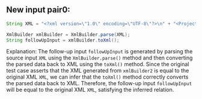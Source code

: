 ## New input pair0:
```java
String XML = "<?xml version=\"1.0\" encoding=\"UTF-8\"?>\n" + "<Projects>\n" + "  <underscore-java language=\"Java\" scm=\"SVN\">\n" + "    <Location type=\"URL\">https://github.com/javadev/underscore-java/</Location>\n" + "  </underscore-java>\n" + "  <JetS3t language=\"Java\" scm=\"CVS\">\n" + "    <Location type=\"URL\">https://jets3t.s3.amazonaws.com/index.html</Location>\n" + "  </JetS3t>\n" + "</Projects>";

XmlBuilder xmlBuilder = XmlBuilder.parse(XML);
String followUpInput = xmlBuilder.toXml();
```

Explanation: The follow-up input `followUpInput` is generated by parsing the source input `XML` using the `XmlBuilder.parse()` method and then converting the parsed data back to XML using the `toXml()` method. Since the original test case asserts that the XML generated from `xmlBuilder2` is equal to the original XML `XML`, we can infer that the `toXml()` method correctly converts the parsed data back to XML. Therefore, the follow-up input `followUpInput` will be equal to the original XML `XML`, satisfying the inferred relation.